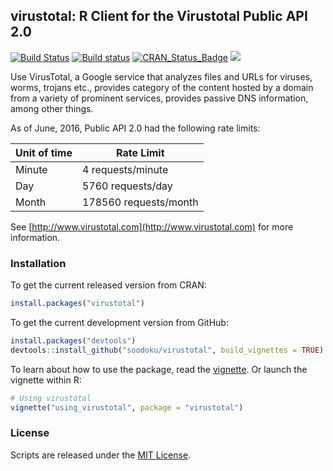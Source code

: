 ## virustotal: R Client for the Virustotal Public API 2.0

[![Build Status](https://travis-ci.org/soodoku/virustotal.svg?branch=master)](https://travis-ci.org/soodoku/virustotal)
[![Build status](https://ci.appveyor.com/api/projects/status/4aa0x74ggm51075o?svg=true)](https://ci.appveyor.com/project/soodoku/virustotal)
[![CRAN_Status_Badge](http://www.r-pkg.org/badges/version/virustotal)](http://cran.r-project.org/package=virustotal)
![](http://cranlogs.r-pkg.org/badges/grand-total/virustotal)

Use VirusTotal, a Google service that analyzes files and URLs for viruses, worms, trojans etc., provides category of the content hosted by a domain from a variety of prominent services, provides passive DNS information, among other things. 

As of June, 2016, Public API 2.0 had the following rate limits:

|  Unit of time | Rate Limit            |
| ------------- | --------------------- |
| Minute        | 4 requests/minute     |
| Day           | 5760 requests/day     |
| Month         | 178560 requests/month |

See [http://www.virustotal.com](http://www.virustotal.com) for more information. 

### Installation

To get the current released version from CRAN:
```r
install.packages("virustotal")
```

To get the current development version from GitHub:

```r
install.packages("devtools")
devtools::install_github("soodoku/virustotal", build_vignettes = TRUE)
```

To learn about how to use the package, read the [vignette](vignettes/using_virustotal.md). Or launch the vignette within R:

```r
# Using virustotal
vignette("using_virustotal", package = "virustotal")
```

### License
Scripts are released under the [MIT License](https://opensource.org/licenses/MIT).
